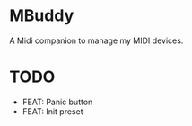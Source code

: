 # MBuddy

A Midi companion to manage my MIDI devices.


# TODO
* FEAT: Panic button
* FEAT: Init preset